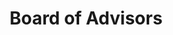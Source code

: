 ---
title: Board of Advisors
layout: home
category: about-the-aba-icc-project
include: grids/grid-items-bios.html
excerpt: "The ABA-ICC Project is guided by its multinational and bipartisan Board of Advisors. The distinguished members of the Board are experts and leaders in their respective professional fields."
---